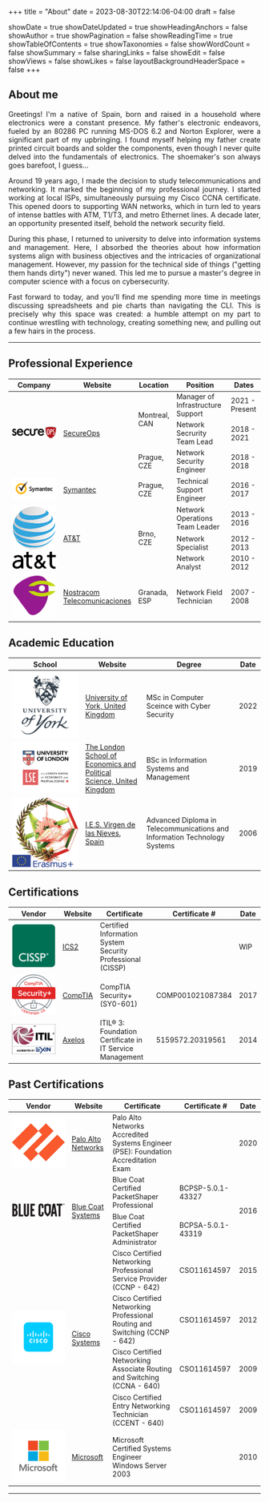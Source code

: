+++
title = "About"
date = 2023-08-30T22:14:06-04:00
draft = false 

showDate = true
showDateUpdated = true
showHeadingAnchors = false
showAuthor = true
showPagination = false
showReadingTime = true
showTableOfContents = true
showTaxonomies = false 
showWordCount = false
showSummary = false
sharingLinks = false
showEdit = false
showViews = false
showLikes = false
layoutBackgroundHeaderSpace = false
+++
## About me
<div style="text-align: justify"> Greetings! I'm a native of Spain, born and raised in a household where electronics were a constant presence. My father's electronic endeavors, fueled by an 80286 PC running MS-DOS 6.2 and Norton Explorer, were a significant part of my upbringing. I found myself helping my father create printed circuit boards and solder the components, even though I never quite delved into the fundamentals of electronics. The shoemaker's son always goes barefoot, I guess...

Around 19 years ago, I made the decision to study telecommunications and networking. It marked the beginning of my professional journey. I started working at local ISPs, simultaneously pursuing my Cisco CCNA certificate. This opened doors to supporting WAN networks, which in turn led to years of intense battles with ATM, T1/T3, and metro Ethernet lines. A decade later, an opportunity presented itself, behold the network security field.

During this phase, I returned to university to delve into information systems and management. Here, I absorbed the theories about how information systems align with business objectives and the intricacies of organizational management. However, my passion for the technical side of things ("getting them hands dirty")  never waned. This led me to pursue a master's degree in computer science with a focus on cybersecurity.

Fast forward to today, and you'll find me spending more time in meetings discussing spreadsheets and pie charts than navigating the CLI. This is precisely why this space was created: a humble attempt on my part to continue wrestling with technology, creating something new, and pulling out a few hairs in the process.</div>

---

## Professional Experience  
<table>
    <thead>
        <tr>
            <th>Company</th>
            <th>Website</th>
             <th>Location</th>
            <th>Position</th>
            <th>Dates</th>
        </tr>
    </thead>
    <tbody>
        <tr>
            <td rowspan=4><img class="customEntitityLogo" src="sops.png"/></td>
            <td rowspan=4><a href="https://secureops.com/" target="_blank">SecureOps</a></td>
        </tr>
           <tr>
           <td rowspan=2>Montreal,<br>CAN</td>
            <td>Manager of Infrastructure Support</td>
            <td>2021 - Present</td>
        </tr>
        <tr>
            <td>Network Secrurity Team Lead</td>
            <td>2018 - 2021</td>
         </tr>
        <tr>
            <td>Prague,<br>CZE</td>
            <td>Network Security Engineer</td>
            <td>2018 - 2018</td>
        <tr>
            <td><img class="customEntitityLogo" src="symantec.png"/></td>
            <td><a href="https://www.broadcom.com/products/cybersecurity" target="_blank">Symantec</a></td>
            <td>Prague,<br>CZE</td>
            <td>Technical Support Engineer</td>
            <td>2016 - 2017</td>
        </tr>
         <tr>
            <td rowspan=4><img class="customEntitityLogo" src="att.png"/></td>
            <td rowspan=4><a href="https://www.att.com/" target="_blank">AT&T</a></td>
        </tr>
        <tr>
            <td rowspan=3>Brno,<br>CZE</td>
            <td>Network Operations Team Leader</td>
            <td>2013 - 2016</td>
        </tr>
        <tr>
            <td>Network Specialist</td>
            <td>2012 - 2013</td>
         </tr>
        <tr>
            <td>Network Analyst</td>
            <td>2010 - 2012</td>
        </tr>
           <tr>
            <td><img class="customEntitityLogo" src="nostracom.png"/></td>
            <td><a href="https://www.crunchbase.com/organization/nostracom-telecomunicaciones target="_blank">Nostracom<br>Telecomunicaciones</a></td>
            <td>Granada,<br>ESP</td>
            <td>Network Field Technician</td>
            <td>2007 - 2008</td>
        </tr> 
    </tbody>
</table>

## Academic Education
<table>
    <thead>
        <tr>
            <th>School</th>
            <th>Website</th>
            <th>Degree</th>
            <th>Date</th>
        </tr>
    </thead>
    <tbody>
        <tr>
            <td><img class="customEntitityLogo" style="background-color:transparent"  src="uoy.png"/></td>
            <td><a href="https://www.york.ac.uk/" target="_blank">University of York, United Kingdom</a></td>
            <td>MSc in Computer Sceince with Cyber Security</td>
            <td>2022</td>
        </tr>
        <tr>
            <td><img class="customEntitityLogo" style="background-color:transparent" src="uol.png"/></td>
            <td><a href="https://www.london.ac.uk" target="_blank">The London School of Economics and Political Science, United Kingdom</a></td>
            <td>BSc in Information Systems and Management</td>
            <td>2019</td>
        </tr>
        <tr>
            <td><img class="customEntitityLogo" style="background-color:transparent" src="virgen.png"/></td>
            <td><a href="https://virgendelasnieves.es/" target="_blank">I.E.S. Virgen de las Nieves, Spain</a></td>
            <td>Advanced Diploma in Telecommunications and Information Technology Systems   </td>
            <td>2006</td>
        </tr>
    </tbody>
</table>

## Certifications 

<table>
    <thead>
        <tr>
            <th>Vendor</th>
            <th>Website</th>
            <th>Certificate</th>
            <th>Certificate #</th>
            <th>Date</th>
        </tr>
    </thead>
    <tbody>
        <tr>
            <td ><img class="customEntitityLogo" style="background-color:transparent"  src="cissp.png"/></td>
            <td ><a href="https://www.isc2.org/certifications/cissp/" target="_blank">ICS2</a></td>   
           <td>Certified Information System Security Professional (CISSP)</td>
            <td></td>
            <td >WIP</td>   
        </tr>
         <tr>
            <td ><img class="customEntitityLogo" style="background-color:transparent"  src="comptia.png"/></td>
            <td ><a href="hhttps://www.comptia.org/" target="_blank">CompTIA</a></td>   
           <td>CompTIA Security+ (SY0-601)</td>
            <td>COMP001021087384</td>
            <td >2017</td>   
        </tr>
        <tr>
            <td><img class="customEntitityLogo" style="background-color:transparent"  src="itil.png"/></td>
            <td><a href="https://www.axelos.com/certifications/itil-service-management" target="_blank">Axelos</a></td>   
           <td>ITIL® 3: Foundation Certificate in IT Service Management</td>
            <td>5159572.20319561</td>
            <td >2014</td>   
        </tr>  
    </tbody>
</table>

## Past Certifications 

<table>
    <thead>
        <tr>
            <th>Vendor</th>
            <th>Website</th>
            <th>Certificate</th>
            <th>Certificate #</th>
            <th>Date</th>
        </tr>
    </thead>
    <tbody>
           <tr>
            <td ><img class="customEntitityLogo" style="background-color:transparent"  src="palo.png"/></td>
            <td ><a href="https://www.paloaltonetworks.com/ target="_blank">Palo Alto Networks</a></td>   
           <td>Palo Alto Networks Accredited Systems Engineer (PSE): Foundation Accreditation Exam</td>
            <td></td>
            <td >2020</td>   
        </tr>
      <tr>
            <td rowspan=3><img class="customEntitityLogo" style="background-color:transparent"  src="bluecoat.png"/></td>
            <td rowspan=3><a href="https://www.broadcom.com/products/cybersecurity" target="_blank">Blue Coat Systems</a></td>   
        </tr>
        <tr>
            <td>Blue Coat Certified PacketShaper Professional</td>
            <td>BCPSP-5.0.1-43327</td>
            <td rowspan=2>2016</td>   
        </tr>
        <tr>
            <td>Blue Coat Certified PacketShaper Administrator</td>
            <td>BCPSA-5.0.1-43319</td>
        </tr>
        <tr>
            <td rowspan=5><img class="customEntitityLogo" style="background-color:transparent"  src="cisco.png"/></td>
            <td rowspan=5><a href="https://www.cisco.com/" target="_blank">Cisco Systems</a></td>   
        </tr>
        <tr>
            <td>Cisco Certified Networking Professional Service Provider (CCNP - 642)</td>
            <td>CSO11614597</td>
            <td >2015</td>   
        </tr>
        <tr>
            <td>Cisco Certified Networking Professional Routing and Switching (CCNP - 642)</td>
            <td>CSO11614597</td>
            <td >2012</td>   
        </tr>
        <tr>
            <td>Cisco Certified Networking Associate Routing and Switching (CCNA - 640)</td>
            <td>CSO11614597</td>
            <td >2009</td>   
        </tr>
        <tr>    
            <td>Cisco Certified Entry Networking Technician (CCENT - 640)</td>
            <td>CSO11614597</td>
             <td>2009</td>
         </tr>
           <tr>
            <td ><img class="customEntitityLogo" style="background-color:transparent"  src="microsoft.png"/></td>
            <td ><a href="https://www.microsoft.com/" target="_blank">Microsoft</a></td>   
           <td>Microsoft Certified Systems Engineer Windows Server 2003</td>
            <td></td>
            <td >2010</td>   
        </tr>
    </tbody>
</table>

---
